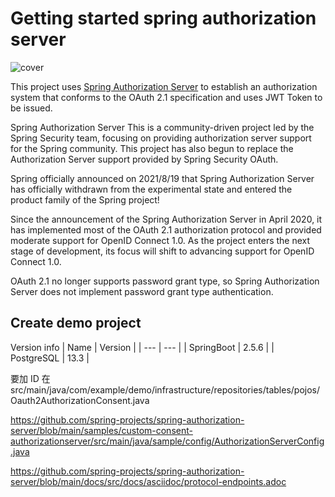 # Getting started spring authorization server

![cover](https://i.imgur.com/o9NHjhw.jpg)

This project uses [Spring Authorization Server](https://github.com/spring-projects/spring-authorization-server) to establish an authorization system that conforms to the OAuth 2.1 specification and uses JWT Token to be issued.

Spring Authorization Server This is a community-driven project led by the Spring Security team, focusing on providing authorization server support for the Spring community. This project has also begun to replace the Authorization Server support provided by Spring Security OAuth.  

Spring officially announced on 2021/8/19 that Spring Authorization Server has officially withdrawn from the experimental state and entered the product family of the Spring project!  

Since the announcement of the Spring Authorization Server in April 2020, it has implemented most of the OAuth 2.1 authorization protocol and provided moderate support for OpenID Connect 1.0. As the project enters the next stage of development, its focus will shift to advancing support for OpenID Connect 1.0.  

OAuth 2.1 no longer supports password grant type, so Spring Authorization Server does not implement password grant type authentication.  

## Create demo project

Version info
| Name | Version |
| --- | --- |
| SpringBoot | 2.5.6 |
| PostgreSQL | 13.3 |


要加 ID 在 src/main/java/com/example/demo/infrastructure/repositories/tables/pojos/Oauth2AuthorizationConsent.java  

https://github.com/spring-projects/spring-authorization-server/blob/main/samples/custom-consent-authorizationserver/src/main/java/sample/config/AuthorizationServerConfig.java

https://github.com/spring-projects/spring-authorization-server/blob/main/docs/src/docs/asciidoc/protocol-endpoints.adoc
